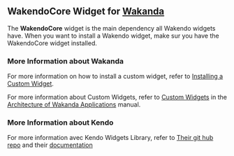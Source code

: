 ## WakendoCore Widget for [Wakanda](http://wakanda.org)The __WakendoCore__ widget is the main dependency all Wakendo widgets have. When you want to install a Wakendo widget, make sur you have the WakendoCore widget installed.### More Information about WakandaFor more information on how to install a custom widget, refer to [Installing a Custom Widget](http://doc.wakanda.org/WakandaStudio0/help/Title/en/page3869.html#1027761).For more information about Custom Widgets, refer to [Custom Widgets](http://doc.wakanda.org/Wakanda0.v5/help/Title/en/page3863.html "Custom Widgets") in the [Architecture of Wakanda Applications](http://doc.wakanda.org/Wakanda0.v5/help/Title/en/page3844.html "Architecture of Wakanda Applications") manual.### More Information about KendoFor more information avec Kendo Widgets Library, refer to [Their git hub repo](https://github.com/telerik/kendo-ui-core) and their [documentation](http://docs.telerik.com/kendo-ui)